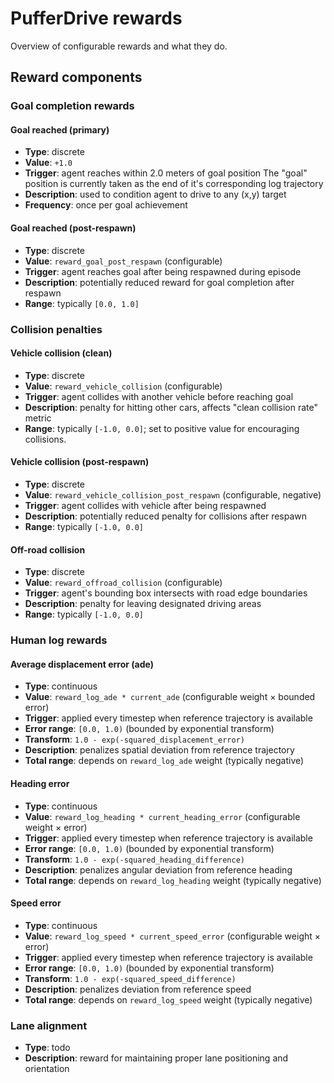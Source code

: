 # PufferDrive rewards

Overview of configurable rewards and what they do.

## Reward components

### Goal completion rewards

#### **Goal reached (primary)**
- **Type**: discrete
- **Value**: `+1.0`
- **Trigger**: agent reaches within 2.0 meters of goal position The "goal" position is currently taken as the end of it's corresponding log trajectory
- **Description**: used to condition agent to drive to any (x,y)  target
- **Frequency**: once per goal achievement

#### **Goal reached (post-respawn)**
- **Type**: discrete
- **Value**: `reward_goal_post_respawn` (configurable)
- **Trigger**: agent reaches goal after being respawned during episode
- **Description**: potentially reduced reward for goal completion after respawn
- **Range**: typically `[0.0, 1.0]`

### Collision penalties

#### **Vehicle collision (clean)**
- **Type**: discrete
- **Value**: `reward_vehicle_collision` (configurable)
- **Trigger**: agent collides with another vehicle before reaching goal
- **Description**: penalty for hitting other cars, affects "clean collision rate" metric
- **Range**: typically `[-1.0, 0.0]`; set to positive value for encouraging collisions.

#### **Vehicle collision (post-respawn)**
- **Type**: discrete
- **Value**: `reward_vehicle_collision_post_respawn` (configurable, negative)
- **Trigger**: agent collides with vehicle after being respawned
- **Description**: potentially reduced penalty for collisions after respawn
- **Range**: typically `[-1.0, 0.0]`

#### **Off-road collision**
- **Type**: discrete
- **Value**: `reward_offroad_collision` (configurable)
- **Trigger**: agent's bounding box intersects with road edge boundaries
- **Description**: penalty for leaving designated driving areas
- **Range**: typically `[-1.0, 0.0]`

### Human log rewards

#### **Average displacement error (ade)**
- **Type**: continuous
- **Value**: `reward_log_ade * current_ade` (configurable weight × bounded error)
- **Trigger**: applied every timestep when reference trajectory is available
- **Error range**: `[0.0, 1.0)` (bounded by exponential transform)
- **Transform**: `1.0 - exp(-squared_displacement_error)`
- **Description**: penalizes spatial deviation from reference trajectory
- **Total range**: depends on `reward_log_ade` weight (typically negative)

#### **Heading error**
- **Type**: continuous
- **Value**: `reward_log_heading * current_heading_error` (configurable weight × error)
- **Trigger**: applied every timestep when reference trajectory is available
- **Error range**: `[0.0, 1.0)` (bounded by exponential transform)
- **Transform**: `1.0 - exp(-squared_heading_difference)`
- **Description**: penalizes angular deviation from reference heading
- **Total range**: depends on `reward_log_heading` weight (typically negative)

#### **Speed error**
- **Type**: continuous
- **Value**: `reward_log_speed * current_speed_error` (configurable weight × error)
- **Trigger**: applied every timestep when reference trajectory is available
- **Error range**: `[0.0, 1.0)` (bounded by exponential transform)
- **Transform**: `1.0 - exp(-squared_speed_difference)`
- **Description**: penalizes deviation from reference speed
- **Total range**: depends on `reward_log_speed` weight (typically negative)

### Lane alignment
- **Type**: todo
- **Description**: reward for maintaining proper lane positioning and orientation
